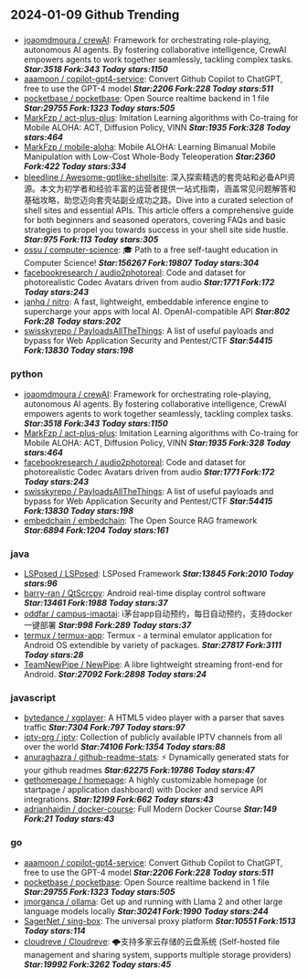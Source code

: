 ## 2024-01-09 Github Trending

### 
* [joaomdmoura / crewAI](https://github.com/joaomdmoura/crewAI): Framework for orchestrating role-playing, autonomous AI agents. By fostering collaborative intelligence, CrewAI empowers agents to work together seamlessly, tackling complex tasks. ***Star:3518 Fork:343 Today stars:1150***
* [aaamoon / copilot-gpt4-service](https://github.com/aaamoon/copilot-gpt4-service): Convert Github Copilot to ChatGPT, free to use the GPT-4 model ***Star:2206 Fork:228 Today stars:511***
* [pocketbase / pocketbase](https://github.com/pocketbase/pocketbase): Open Source realtime backend in 1 file ***Star:29755 Fork:1323 Today stars:505***
* [MarkFzp / act-plus-plus](https://github.com/MarkFzp/act-plus-plus): Imitation Learning algorithms with Co-traing for Mobile ALOHA: ACT, Diffusion Policy, VINN ***Star:1935 Fork:328 Today stars:464***
* [MarkFzp / mobile-aloha](https://github.com/MarkFzp/mobile-aloha): Mobile ALOHA: Learning Bimanual Mobile Manipulation with Low-Cost Whole-Body Teleoperation ***Star:2360 Fork:422 Today stars:334***
* [bleedline / Awesome-gptlike-shellsite](https://github.com/bleedline/Awesome-gptlike-shellsite): 深入探索精选的套壳站和必备API资源。本文为初学者和经验丰富的运营者提供一站式指南，涵盖常见问题解答和基础攻略，助您迈向套壳站副业成功之路。Dive into a curated selection of shell sites and essential APIs. This article offers a comprehensive guide for both beginners and seasoned operators, covering FAQs and basic strategies to propel you towards success in your shell site side hustle. ***Star:975 Fork:113 Today stars:305***
* [ossu / computer-science](https://github.com/ossu/computer-science): 🎓 Path to a free self-taught education in Computer Science! ***Star:156267 Fork:19807 Today stars:304***
* [facebookresearch / audio2photoreal](https://github.com/facebookresearch/audio2photoreal): Code and dataset for photorealistic Codec Avatars driven from audio ***Star:1771 Fork:172 Today stars:243***
* [janhq / nitro](https://github.com/janhq/nitro): A fast, lightweight, embeddable inference engine to supercharge your apps with local AI. OpenAI-compatible API ***Star:802 Fork:28 Today stars:202***
* [swisskyrepo / PayloadsAllTheThings](https://github.com/swisskyrepo/PayloadsAllTheThings): A list of useful payloads and bypass for Web Application Security and Pentest/CTF ***Star:54415 Fork:13830 Today stars:198***

### python
* [joaomdmoura / crewAI](https://github.com/joaomdmoura/crewAI): Framework for orchestrating role-playing, autonomous AI agents. By fostering collaborative intelligence, CrewAI empowers agents to work together seamlessly, tackling complex tasks. ***Star:3518 Fork:343 Today stars:1150***
* [MarkFzp / act-plus-plus](https://github.com/MarkFzp/act-plus-plus): Imitation Learning algorithms with Co-traing for Mobile ALOHA: ACT, Diffusion Policy, VINN ***Star:1935 Fork:328 Today stars:464***
* [facebookresearch / audio2photoreal](https://github.com/facebookresearch/audio2photoreal): Code and dataset for photorealistic Codec Avatars driven from audio ***Star:1771 Fork:172 Today stars:243***
* [swisskyrepo / PayloadsAllTheThings](https://github.com/swisskyrepo/PayloadsAllTheThings): A list of useful payloads and bypass for Web Application Security and Pentest/CTF ***Star:54415 Fork:13830 Today stars:198***
* [embedchain / embedchain](https://github.com/embedchain/embedchain): The Open Source RAG framework ***Star:6894 Fork:1204 Today stars:161***

### java
* [LSPosed / LSPosed](https://github.com/LSPosed/LSPosed): LSPosed Framework ***Star:13845 Fork:2010 Today stars:96***
* [barry-ran / QtScrcpy](https://github.com/barry-ran/QtScrcpy): Android real-time display control software ***Star:13461 Fork:1988 Today stars:37***
* [oddfar / campus-imaotai](https://github.com/oddfar/campus-imaotai): i茅台app自动预约，每日自动预约，支持docker一键部署 ***Star:998 Fork:289 Today stars:37***
* [termux / termux-app](https://github.com/termux/termux-app): Termux - a terminal emulator application for Android OS extendible by variety of packages. ***Star:27817 Fork:3111 Today stars:28***
* [TeamNewPipe / NewPipe](https://github.com/TeamNewPipe/NewPipe): A libre lightweight streaming front-end for Android. ***Star:27092 Fork:2898 Today stars:24***

### javascript
* [bytedance / xgplayer](https://github.com/bytedance/xgplayer): A HTML5 video player with a parser that saves traffic ***Star:7304 Fork:797 Today stars:97***
* [iptv-org / iptv](https://github.com/iptv-org/iptv): Collection of publicly available IPTV channels from all over the world ***Star:74106 Fork:1354 Today stars:88***
* [anuraghazra / github-readme-stats](https://github.com/anuraghazra/github-readme-stats): ⚡ Dynamically generated stats for your github readmes ***Star:62275 Fork:19786 Today stars:47***
* [gethomepage / homepage](https://github.com/gethomepage/homepage): A highly customizable homepage (or startpage / application dashboard) with Docker and service API integrations. ***Star:12199 Fork:662 Today stars:43***
* [adrianhajdin / docker-course](https://github.com/adrianhajdin/docker-course): Full Modern Docker Course ***Star:149 Fork:21 Today stars:43***

### go
* [aaamoon / copilot-gpt4-service](https://github.com/aaamoon/copilot-gpt4-service): Convert Github Copilot to ChatGPT, free to use the GPT-4 model ***Star:2206 Fork:228 Today stars:511***
* [pocketbase / pocketbase](https://github.com/pocketbase/pocketbase): Open Source realtime backend in 1 file ***Star:29755 Fork:1323 Today stars:505***
* [jmorganca / ollama](https://github.com/jmorganca/ollama): Get up and running with Llama 2 and other large language models locally ***Star:30241 Fork:1990 Today stars:244***
* [SagerNet / sing-box](https://github.com/SagerNet/sing-box): The universal proxy platform ***Star:10551 Fork:1513 Today stars:114***
* [cloudreve / Cloudreve](https://github.com/cloudreve/Cloudreve): 🌩支持多家云存储的云盘系统 (Self-hosted file management and sharing system, supports multiple storage providers) ***Star:19992 Fork:3262 Today stars:45***
